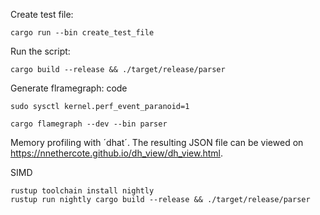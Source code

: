 Create test file:

```
cargo run --bin create_test_file
```


Run the script:

``` 
cargo build --release && ./target/release/parser
``` 


Generate flramegraph:
code
```
sudo sysctl kernel.perf_event_paranoid=1

cargo flamegraph --dev --bin parser
```

Memory profiling with ´dhat´. The resulting JSON file can be viewed on https://nnethercote.github.io/dh_view/dh_view.html.



SIMD

```
rustup toolchain install nightly
rustup run nightly cargo build --release && ./target/release/parser

```